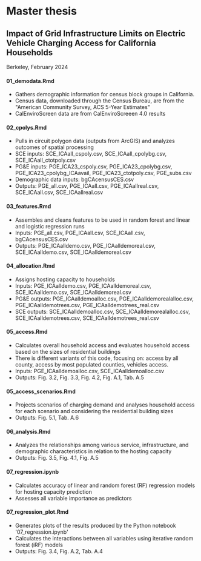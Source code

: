 # Master thesis
## Impact of Grid Infrastructure Limits on Electric Vehicle Charging Access for California Households
Berkeley, February 2024

#### 01_demodata.Rmd
- Gathers demographic information for census block groups in California.
- Census data, downloaded through the Census Bureau, are from the "American Community Survey, ACS 5-Year Estimates"
- CalEnviroScreen data are from CalEnviroScreeen 4.0 results

#### 02_cpolys.Rmd
- Pulls in circuit polygon data (outputs from ArcGIS) and analyzes outcomes of spatial processing
- SCE inputs: SCE_ICAall_cspoly.csv, SCE_ICAall_cpolybg.csv, SCE_ICAall_ctotpoly.csv
- PG&E inputs: PGE_ICA23_cspoly.csv, PGE_ICA23_cpolybg.csv, PGE_ICA23_cpolybg_ICAavail, PGE_ICA23_ctotpoly.csv, PGE_subs.csv
- Demographic data inputs: bgCAcensusCES.csv
- Outputs: PGE_all.csv, PGE_ICAall.csv, PGE_ICAallreal.csv, SCE_ICAall.csv, SCE_ICAallreal.csv

#### 03_features.Rmd
- Assembles and cleans features to be used in random forest and linear and logistic regression runs
- Inputs: PGE_all.csv, PGE_ICAall.csv, SCE_ICAall.csv, bgCAcensusCES.csv
- Outputs: PGE_ICAalldemo.csv, PGE_ICAalldemoreal.csv, SCE_ICAalldemo.csv, SCE_ICAalldemoreal.csv

#### 04_allocation.Rmd
- Assigns hosting capacity to households
- Inputs: PGE_ICAalldemo.csv, PGE_ICAalldemoreal.csv, SCE_ICAalldemo.csv, SCE_ICAalldemoreal.csv
- PG&E outputs: PGE_ICAalldemoalloc.csv,  PGE_ICAalldemorealalloc.csv,  PGE_ICAalldemotrees.csv,  PGE_ICAalldemotrees_real.csv
- SCE outputs: SCE_ICAalldemoalloc.csv, SCE_ICAalldemorealalloc.csv, SCE_ICAalldemotrees.csv, SCE_ICAalldemotrees_real.csv

#### 05_access.Rmd
- Calculates overall household access and evaluates household access based on the sizes of residential buildings
- There is different variants of this code, focusing on: access by all county, access by most populated counties, vehicles access.
- Inputs: PGE_ICAalldemoalloc.csv, SCE_ICAalldemoalloc.csv
- Outputs: Fig. 3.2, Fig. 3.3, Fig. 4.2, Fig. A.1, Tab. A.5

#### 05_access_scenarios.Rmd
- Projects scenarios of charging demand and analyses household access for each scenario and considering the residential building sizes
- Outputs: Fig. 5.1, Tab. A.6

#### 06_analysis.Rmd
- Analyzes the relationships among various service, infrastructure, and demographic characteristics in relation to the hosting capacity
- Outputs: Fig. 3.5, Fig. 4.1, Fig. A.5

#### 07_regression.ipynb
- Calculates accuracy of linear and random forest (RF) regression models for hosting capacity prediction
- Assesses all variable importance as predictors

#### 07_regression_plot.Rmd
- Generates plots of the results produced by the Python notebook '07_regression.ipynb'
- Calculates the interactions between all variables using iterative random forest (iRF) models 
- Outputs: Fig. 3.4, Fig. A.2, Tab. A.4
